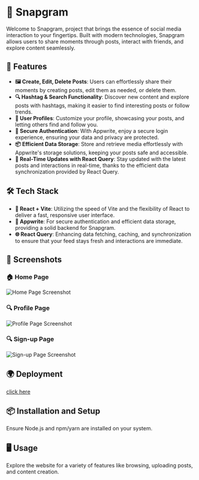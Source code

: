 # 📱 Snapgram

Welcome to Snapgram, project that brings the essence of social media interaction to your fingertips. Built with modern technologies, Snapgram allows users to share moments through posts, interact with friends, and explore content seamlessly.

## 🚀 Features

- **🖼️ Create, Edit, Delete Posts**: Users can effortlessly share their moments by creating posts, edit them as needed, or delete them.
- **🔍 Hashtag & Search Functionality**: Discover new content and explore posts with hashtags, making it easier to find interesting posts or follow trends.
- **👥 User Profiles**: Customize your profile, showcasing your posts, and letting others find and follow you.
- **🔐 Secure Authentication**: With Appwrite, enjoy a secure login experience, ensuring your data and privacy are protected.
- **📦 Efficient Data Storage**: Store and retrieve media effortlessly with Appwrite's storage solutions, keeping your posts safe and accessible.
- **🔄 Real-Time Updates with React Query**: Stay updated with the latest posts and interactions in real-time, thanks to the efficient data synchronization provided by React Query.

## 🛠️ Tech Stack

- **🔹 React + Vite**: Utilizing the speed of Vite and the flexibility of React to deliver a fast, responsive user interface.
- **🔸 Appwrite**: For secure authentication and efficient data storage, providing a solid backend for Snapgram.
- **🌐 React Query**: Enhancing data fetching, caching, and synchronization to ensure that your feed stays fresh and interactions are immediate.

## 📸 Screenshots
### 🏠 Home Page
  ![Home Page Screenshot](https://i.ibb.co/g6nrzB9/Screenshot-28.png)

### 🔍 Profile Page
  ![Profile Page Screenshot](https://i.ibb.co/xfS4Gd8/Screenshot-30.png)

### 🔍 Sign-up Page
 ![Sign-up Page Screenshot](https://i.ibb.co/3YJf6BL/Screenshot-29.png)


## 🌍 Deployment
[click here](https://snapgram-9e4o.vercel.app/)

## 📦 Installation and Setup

Ensure Node.js and npm/yarn are installed on your system.


## 🖥️ Usage
Explore the website for a variety of features like browsing, uploading posts, and content creation.
